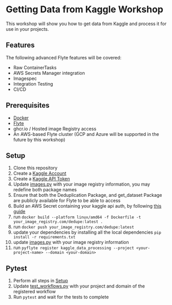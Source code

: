 # Getting Data from Kaggle Workshop

This workshop will show you how to get data from Kaggle and process it for use in your projects.


## Features
The following advanced Flyte features will be covered:
- Raw ContainerTasks
- AWS Secrets Manager integration
- Imagespec
- Integration Testing
- CI/CD

## Prerequisites
- [Docker](https://docs.docker.com/get-docker/)
- [Flyte](https://docs.flyte.org/en/latest/getting_started/installation.html)
- ghcr.io / Hosted image Registry access
- An AWS-based Flyte cluster (GCP and Azure will be supported in the future by this workshop)

## Setup
1. Clone this repository
2. Create a [Kaggle Account](https://www.kaggle.com/)
3. Create a [Kaggle API Token](https://www.kaggle.com/docs/api#getting-started-installation-&-authentication)
4. Update [images.py](kaggle_data_processing/images.py) with your image registry information, you may redefine both package names
5. Ensure that both the Deduplication Package, and get_dataset Package are publicly available for Flyte to be able to access
5. Build an AWS Secret containing your kaggle api auth, by following [this guide](https://docs.union.ai/integrations/enabling-aws-resources/enabling-aws-secrets-manager)
4. run `docker build --platform linux/amd64 -f Dockerfile -t your_image_registry.com/dedupe:latest .`
5. run `docker push your_image_registry.com/dedupe:latest`
6. update your dependencies by installing all the local dependencies `pip install -r requirements.txt`
6. update [images.py](kaggle_data_processing/images.py) with your image registry information
7. run `pyflyte register kaggle_data_processing --project <your-project-name> --domain <your-domain>`

## Pytest
1. Perform all steps in [Setup](#setup)
2. Update [test_workflows.py](tests/test_workflows.py) with your project and domain of the registered workflow
3. Run `pytest` and wait for the tests to complete
